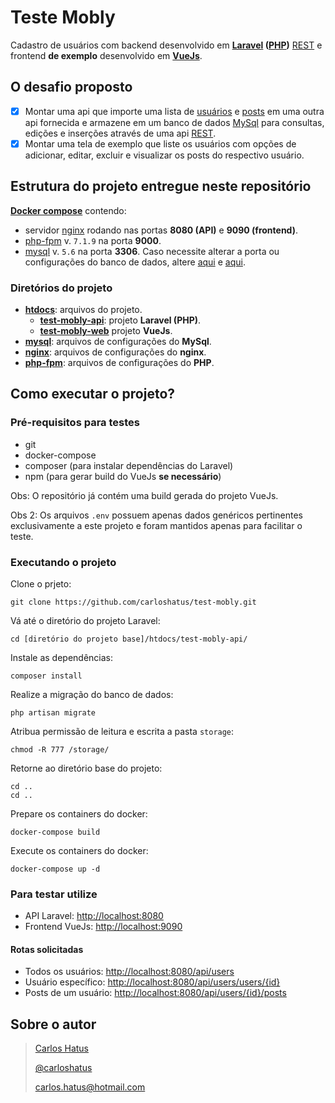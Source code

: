 # Teste Mobly

Cadastro de usuários com backend desenvolvido em **[Laravel](https://laravel.com/) ([PHP](https://www.php.net/))** [REST](https://www.w3.org/2001/sw/wiki/REST) e frontend **de exemplo** desenvolvido em **[VueJs](https://vuejs.org/)**.

## O desafio proposto
- [x] Montar uma api que importe uma lista de [usuários](http://jsonplaceholder.typicode.com/users) e [posts](http://jsonplaceholder.typicode.com/posts) em uma outra api fornecida e armazene em um banco de dados [MySql](https://www.mysql.com/) para consultas, edições e inserções através de uma api [REST](https://www.w3.org/2001/sw/wiki/REST).
- [x] Montar uma tela de exemplo que liste os usuários com opções de adicionar, editar, excluir e visualizar os posts do respectivo usuário.

## Estrutura do projeto entregue neste repositório
**[Docker compose](https://docs.docker.com/compose/)** contendo:
- servidor [nginx](https://www.nginx.com/) rodando nas portas **8080 (API)** e **9090 (frontend)**.
- [php-fpm](https://www.php.net/manual/en/install.fpm.php) v. `7.1.9` na porta **9000**.
- [mysql](https://www.mysql.com/) v. `5.6` na porta **3306**. Caso necessite alterar a porta ou configurações do banco de dados, altere [aqui](https://github.com/carloshatus/test-mobly/blob/master/.env) e [aqui](https://github.com/carloshatus/test-mobly/blob/master/htdocs/test-mobly-api/.env).

### Diretórios do projeto
- **[htdocs](https://github.com/carloshatus/test-mobly/tree/master/htdocs)**: arquivos do projeto.
  - **[test-mobly-api](https://github.com/carloshatus/test-mobly/tree/master/htdocs/test-mobly-api)**: projeto **Laravel (PHP)**.
  - **[test-mobly-web](https://github.com/carloshatus/test-mobly/tree/master/htdocs/test-mobly-web)** projeto **VueJs**.
- **[mysql](https://github.com/carloshatus/test-mobly/tree/master/mysql)**: arquivos de configurações do **MySql**.
- **[nginx](https://github.com/carloshatus/test-mobly/tree/master/nginx)**: arquivos de configurações do **nginx**.
- **[php-fpm](https://github.com/carloshatus/test-mobly/tree/master/php-fpm)**: arquivos de configurações do **PHP**.

## Como executar o projeto?

### Pré-requisitos para testes
* git
* docker-compose
* composer (para instalar dependências do Laravel)
* npm (para gerar build do VueJs **se necessário**)

Obs: O repositório já contém uma build gerada do projeto VueJs.

Obs 2: Os arquivos `.env` possuem apenas dados genéricos pertinentes exclusivamente a este projeto e foram mantidos apenas para facilitar o teste.

### Executando o projeto
Clone o prjeto:
```
git clone https://github.com/carloshatus/test-mobly.git
```

Vá até o diretório do projeto Laravel:
```
cd [diretório do projeto base]/htdocs/test-mobly-api/
```

Instale as dependências:
```
composer install
```

Realize a migração do banco de dados:
```
php artisan migrate
```

Atribua permissão de leitura e escrita a pasta `storage`:
```
chmod -R 777 /storage/
```

Retorne ao diretório base do projeto:
```
cd ..
cd ..
```

Prepare os containers do docker:
```
docker-compose build
```

Execute os containers do docker:
```
docker-compose up -d
```

### Para testar utilize
* API Laravel: [http://localhost:8080](http://localhost:8080/)
* Frontend VueJs: [http://localhost:9090](http://localhost:9090/)

#### Rotas solicitadas
* Todos os usuários: [http://localhost:8080/api/users](http://localhost:8080/api/users)
* Usuário específico: [http://localhost:8080/api/users/users/{id}](http://localhost:8080/api/users/1)
* Posts de um usuário: [http://localhost:8080/api/users/{id}/posts](http://localhost:8080/api/users/1/posts)

## Sobre o autor
> [Carlos Hatus](https://www.linkedin.com/in/carloshatus/)
> 
> [@carloshatus](https://github.com/carloshatus)
> 
> [carlos.hatus@hotmail.com](mailto:carlos.hatus@hotmail.com)

